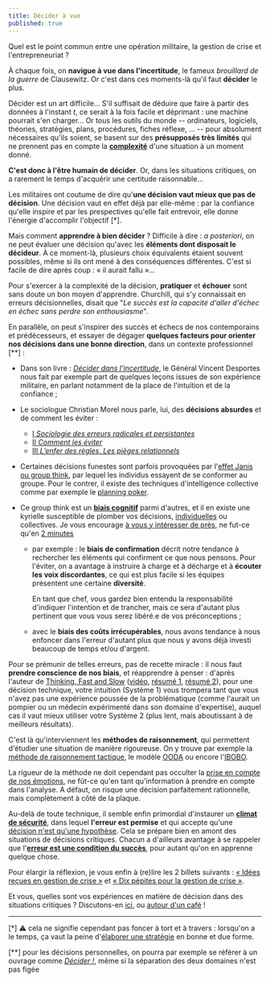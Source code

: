 ```yaml
---
title: Décider à vue
published: true
---
```


Quel est le point commun entre une opération militaire, la gestion de crise et l'entrepreneuriat ? 

À chaque fois, on **navigue à vue dans l'incertitude**, le fameux _brouillard de la guerre_ de Clausewitz. Or c'est dans ces moments-là qu'il faut **décider** le plus. 

Décider est un art difficile... S'il suffisait de déduire que faire à partir des données à l'instant _t_, ce serait à la fois facile et déprimant : une machine pourrait s'en charger... Or tous les outils du monde --  ordinateurs, logiciels, théories, stratégies, plans, procédures, fiches réflexe, ... -- pour absolument nécessaires qu'ils soient, se basent sur des **présupposés très limités** qui ne prennent pas en compte la [**complexité**](https://www.youtube.com/watch?v=6UT57Jm371w) d'une situation à un moment donné. 

**C'est donc à l'être humain de décider**. Or, dans les situations critiques, on a rarement le temps d'acquérir une certitude raisonnable... 

Les militaires ont coutume de dire qu'**une décision vaut mieux que pas de décision**. Une décision vaut en effet déjà par elle-même : par la confiance qu'elle inspire et par les prespectives qu'elle fait entrevoir, elle donne l'énergie d'accomplir l'objectif [*]. 

Mais comment **apprendre à bien décider** ? Difficile à dire : _a posteriori_, on ne peut évaluer une décision qu'avec les **éléments dont disposait le décideur**. À ce moment-là, plusieurs choix équivalents étaient souvent possibles, même si ils ont mené à des conséquences différentes. C'est si facile de dire après coup : « il aurait fallu »... 

Pour s'exercer à la complexité de la décision, **pratiquer** et **échouer** sont sans doute un bon moyen d'apprendre. Churchill, qui s'y connaissait en erreurs décisionnelles, disait que "_Le succès est la capacité d'aller d'échec en échec sans perdre son enthousiasme_".  

En parallèle, on peut s'inspirer des succès et échecs de nos contemporains et prédécesseurs, et essayer de dégager **quelques facteurs pour orienter nos décisions dans une bonne direction**, dans un contexte professionnel [**] :

- Dans son livre : [_Décider dans l'incertitude_](https://www.agoravox.fr/culture-loisirs/extraits-d-ouvrages/article/decider-dans-l-incertitude-par-37347), le Général Vincent Desportes nous fait par exemple part de quelques leçons issues de son expérience militaire, en parlant notamment de la place de l'intuition et de la confiance ;
- Le sociologue Christian Morel nous parle, lui, des **décisions absurdes** et de comment les éviter :
    - [I _Sociologie des erreurs radicales et persistantes_](http://www.gallimard.fr/Catalogue/GALLIMARD/Folio/Folio-essais/Les-decisions-absurdes-I-II)
    - [II _Comment les éviter_](http://www.gallimard.fr/Catalogue/GALLIMARD/Folio/Folio-essais/Les-decisions-absurdes-I-II) 
    - [III _L’enfer des règles. Les pièges relationnels_](https://journals.openedition.org/lectures/25188)

- Certaines décisions funestes sont parfois provoquées par l'[effet Janis ou group think](https://fr.wikipedia.org/wiki/Pens%C3%A9e_de_groupe), par lequel les individus essayent de se conformer au groupe. Pour le contrer, il existe des techniques d'intelligence collective comme par exemple le [planning poker](https://fr.wikipedia.org/wiki/Planning_poker). 

- Ce group think est un [**biais cognitif**](https://fr.wikipedia.org/wiki/Biais_cognitif) parmi d'autres, et il en existe une kyrielle susceptible de plomber vos décisions, [individuelles](https://www.eyrolles.com/Loisirs/Livre/petite-philosophie-de-nos-erreurs-quotidiennes-9782212552416/) ou collectives. Je vous encourage [à vous y intéresser de près](https://www.youtube.com/watch?v=Et8W0skDF6E), ne fut-ce qu'en [2 minutes](https://www.youtube.com/watch?v=FxaV_Fi-GkY)
  
   -  par exemple : le **biais de confirmation** décrit notre tendance à rechercher les éléments qui confirment ce que nous pensons. Pour l'éviter, on a avantage à instruire à charge et à décharge et à **écouter les voix discordantes**, ce qui est plus facile si les équipes présentent une certaine **diversité**. 
   
       En tant que chef, vous gardez bien entendu la responsabilité d'indiquer l'intention et de trancher, mais ce sera d'autant plus pertinent que vous vous serez libéré.e de vos préconceptions ;
       
     - avec le **biais des coûts irrécupérables**, nous avons tendance à nous enfoncer dans l'erreur d'autant plus que nous y avons déjà investi beaucoup de temps et/ou d'argent.

Pour se prémunir de telles erreurs, pas de recette miracle : il nous faut **prendre conscience de nos biais**, et réapprendre à penser : d'après l'auteur de [Thinking,  Fast and Slow](https://en.wikipedia.org/wiki/Thinking,_Fast_and_Slow)  ([vidéo](https://www.youtube.com/watch?v=Et8W0skDF6E), [résumé 1](https://medium.com/leadership-motivation-and-impact/what-i-learned-from-thinking-fast-and-slow-a4a47cf8b5d5), [résumé 2](
https://www.cia.gov/library/center-for-the-study-of-intelligence/csi-publications/csi-studies/studies/vol.-56-no.-2/thinking-fast-and-slow.html)), pour une décision technique, votre intuition (Système 1) vous trompera tant que vous n'avez pas une expérience poussée de la problématique (comme l'aurait un pompier ou un médecin expérimenté dans son domaine d'expertise), auquel cas il vaut mieux utiliser votre Système 2 (plus lent, mais aboutissant à de meilleurs résultats). 

C'est là qu'interviennent les **méthodes de raisonnement**, qui permettent d'étudier une situation de manière rigoureuse. On y trouve par exemple la [méthode de raisonnement tactique](https://www.fun-mooc.fr/c4x/Paris2/09004/asset/Video41.pdf), le modèle [OODA](https://en.wikipedia.org/wiki/OODA_loop?oldid=655195138) ou encore l'[IBOBO](https://www.diekeure.be/nl-be/professional/6924/help-een-crisis).

La rigueur de la méthode ne doit cependant pas occulter la [prise en compte de nos émotions](https://en.wikipedia.org/wiki/Emotions_in_decision-making), ne fût-ce qu'en tant qu'information à prendre en compte dans l'analyse. A défaut, on risque une décision parfaitement rationnelle, mais complètement à côté de la plaque.

Au-delà de toute technique, il semble enfin primordial d'instaurer un [**climat de sécurité**](https://www.imd.org/research-knowledge/books/care-to-dare/), dans lequel **l'erreur est permise** et qui accepte qu'une [décision n'est qu'une hypothèse](https://fr.wikipedia.org/wiki/Boucle_OODA). Cela se prépare bien en amont des situations de décisions critiques. Chacun a d'ailleurs avantage à se rappeler que l'[**erreur est une condition du succès**](https://www.youtube.com/watch?v=4KFpG6coE9o), pour autant qu'on en apprenne quelque chose.

Pour élargir la réflexion, je vous enfin à (re)lire les 2 billets suivants : [« Idées reçues en gestion de crise »](https://blog.my-poppy.eu/IMDR/) et [« Dix pépites pour la gestion de crise »](https://blog.my-poppy.eu/dix-pepites/). 

Et vous, quelles sont vos expériences en matière de décision dans des situations critiques ? Discutons-en [ici](https://hackmd.io/0Sbqc7_WQlWaYE0BG91f5g?edit), ou [autour d'un café](mailto://christophe@my-poppy.eu) !

---------------------------

[*] ⚠️ cela ne signifie cependant pas foncer à tort et à travers : lorsqu'on a le temps, ça vaut la peine d'[élaborer une stratégie](http://goodbadstrategy.com/) en bonne et due forme.

[**] pour les décisions personnelles, on pourra par exemple se référer à un ouvrage comme [_Décider !_](https://www.editionsjesuites.com/fr/livre-decider--622.html), même si la séparation des deux domaines n'est pas figée
